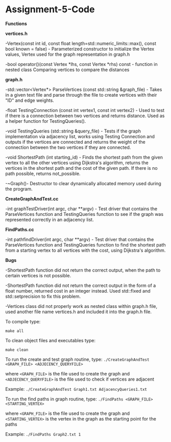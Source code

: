 # Assignment-5-Code

**Functions**

**vertices.h**

-Vertex(const int id, const float length=std::numeric_limits<float>::max(), const bool known = false) - Parameterized constructor to initialize the Vertex values, Vertex used for the graph representation in graph.h

-bool operator()(const Vertex *lhs, const Vertex *rhs) const - function in nested class Comparing vertices to compare the distances

**graph.h**

-std::vector<Vertex*> ParseVertices (const std::string &graph_file) - Takes in a given text file and parse through the file to create vertices with their "ID" and edge weights.

-float TestingConnection (const int vertex1, const int vertex2) - Used to test if there is a connection between two vertices and returns distance. Used as a helper function for TestingQueries().

-void TestingQueries (std::string &query_file) - Tests if the graph implementation via adjacency list, works using Testing Connection and outputs if the vertices are connected and returns the weight of the connection between the two vertices if they are connected. 

-void ShortestPath (int starting_id) - Finds the shortest path from the given vertex to all the other vertices using Dijkstra's algorithm, returns the vertices in the shortest path and the cost of the given path. If there is no path possible, returns not_possible. 

-~Graph()- Destructor to clear dynamically allocated memory used during the program. 

**CreateGraphAndTest.cc**

-int graphTestDriver(int argc, char **argv) - Test driver that contains the ParseVertices function and TestingQueries function to see if the graph was represented correctly in an adjacency list.

**FindPaths.cc**

-int pathfindDriver(int argc, char **argv) - Test driver that contains the ParseVertices function and TestingQueries function to find the shortest path from a starting vertex to all vertices with the cost, using Dijkstra's algorithm. 

**Bugs**

-ShortestPath function did not return the correct output, when the path to certain vertices is not possible.

-ShortestPath function did not return the correct output in the form of a float number, returned cost in an integer instead. Used std::fixed and std::setprecision to fix this problem. 

-Vertices class did not properly work as nested class within graph.h file, used another file name vertices.h and included it into the graph.h file. 

To compile type:

 `make all`

To clean object files and executables type:

 `make clean`
 
To run the create and test graph routine, type:
`./CreateGraphAndTest <GRAPH_FILE> <ADJECENCY_QUERYFILE>`

where `<GRAPH_FILE>` is the file used to create the graph and
`<ADJECENCY_QUERYFILE>` is the file used to check if vertices
are adjacent

Example:
`./CreateGraphAndTest Graph1.txt AdjacencyQueries1.txt`

To run the find paths in graph routine, type:
`./FindPaths <GRAPH_FILE> <STARTING_VERTEX>`

where `<GRAPH_FILE>` is the file used to create the graph and 
`<STARTING_VERTEX>` is the vertex in the graph as the starting
point for the paths

Example:
`./FindPaths Graph2.txt 1`

